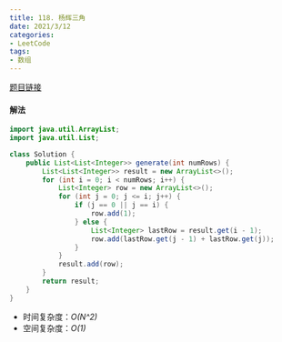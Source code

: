 ```yaml
---
title: 118. 杨辉三角
date: 2021/3/12
categories:
- LeetCode
tags:
- 数组
---
```


[题目链接](https://leetcode-cn.com/problems/pascals-triangle/)

#### 解法

```java
import java.util.ArrayList;
import java.util.List;

class Solution {
    public List<List<Integer>> generate(int numRows) {
        List<List<Integer>> result = new ArrayList<>();
        for (int i = 0; i < numRows; i++) {
            List<Integer> row = new ArrayList<>();
            for (int j = 0; j <= i; j++) {
                if (j == 0 || j == i) {
                    row.add(1);
                } else {
                    List<Integer> lastRow = result.get(i - 1);
                    row.add(lastRow.get(j - 1) + lastRow.get(j));
                }
            }
            result.add(row);
        }
        return result;
    }
}
```

- 时间复杂度：*O(N^2)*
- 空间复杂度：*O(1)*
